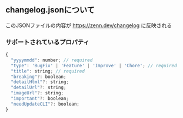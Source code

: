 ## changelog.jsonについて

このJSONファイルの内容が https://zenn.dev/changelog に反映される

### サポートされているプロパティ

```js
{
  "yyyymmdd": number; // required
  "type": 'BugFix' | 'Feature' | 'Improve' | 'Chore'; // required
  "title": string; // required
  "breaking"?: boolean;
  "detailHtml"?: string;
  "detailUrl"?: string;
  "imageUrl"?: string;
  "important"?: boolean;
  "needUpdateCLI"?: boolean;
}
```


